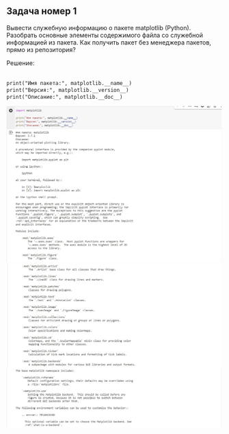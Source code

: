 ## Задача номер 1

Вывести служебную информацию о пакете matplotlib (Python). Разобрать основные элементы содержимого файла со служебной информацией из пакета. Как получить пакет без менеджера пакетов, прямо из репозитория?


Решение:
```import matplotlib

print("Имя пакета:", matplotlib.__name__)
print("Версия:", matplotlib.__version__)
print("Описание:", matplotlib.__doc__)
```


![image](pictures/photo_5445117370336141990_y.jpg)
![image](pictures/photo_5445117370336141991_y.jpg)
![image](pictures/photo_5445117370336141992_y.jpg)

